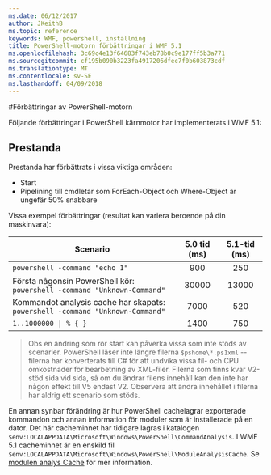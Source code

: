 ```yaml
---
ms.date: 06/12/2017
author: JKeithB
ms.topic: reference
keywords: WMF, powershell, inställning
title: PowerShell-motorn förbättringar i WMF 5.1
ms.openlocfilehash: 3c69c4e13f64683f743eb78b0c9e177ff5b3a771
ms.sourcegitcommit: cf195b090b3223fa4917206dfec7f0b603873cdf
ms.translationtype: MT
ms.contentlocale: sv-SE
ms.lasthandoff: 04/09/2018
---
```

#<a name="powershell-engine-improvements"></a>Förbättringar av PowerShell-motorn

Följande förbättringar i PowerShell kärnmotor har implementerats i WMF 5.1:


## <a name="performance"></a>Prestanda ##

Prestanda har förbättrats i vissa viktiga områden:

- Start
- Pipelining till cmdletar som ForEach-Object och Where-Object är ungefär 50% snabbare

Vissa exempel förbättringar (resultat kan variera beroende på din maskinvara):

| Scenario | 5.0 tid (ms) | 5.1-tid (ms) |
| -------- | :---------------: | :---------------: |
| `powershell -command "echo 1"` | 900 | 250 |
| Första någonsin PowerShell kör: `powershell -command "Unknown-Command"` | 30000 | 13000 |
| Kommandot analysis cache har skapats: `powershell -command "Unknown-Command"` | 7000 | 520 |
| <code>1..1000000 &#124; % { }</code> | 1400 | 750 |

> Obs en ändring som rör start kan påverka vissa som inte stöds av scenarier.
> PowerShell läser inte längre filerna `$pshome\*.ps1xml` --filerna har konverterats till C# för att undvika vissa fil- och CPU omkostnader för bearbetning av XML-filer.
Filerna som finns kvar V2-stöd sida vid sida, så om du ändrar filens innehåll kan den inte har någon effekt till V5 endast V2.
Observera att ändra innehållet i filerna har aldrig ett scenario som stöds.

En annan synbar förändring är hur PowerShell cachelagrar exporterade kommandon och annan information för moduler som är installerade på en dator.
Det här cacheminnet har tidigare lagras i katalogen `$env:LOCALAPPDATA\Microsoft\Windows\PowerShell\CommandAnalysis`.
I WMF 5.1 cacheminnet är en enskild fil `$env:LOCALAPPDATA\Microsoft\Windows\PowerShell\ModuleAnalysisCache`.
Se [modulen analys Cache](scenarios-features.md#module-analysis-cache) för mer information.